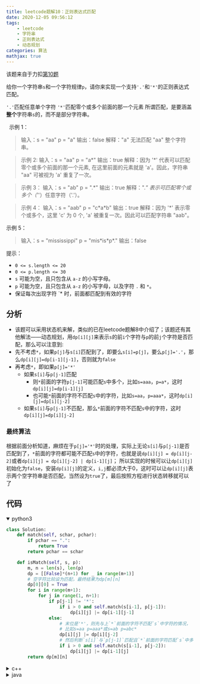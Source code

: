 ```yaml
---
title: leetcode题解10：正则表达式匹配
date: 2020-12-05 09:56:12
tags:
    - leetcode
    - 字符串
    - 正则表达式
    - 动态规划
categories: 算法
mathjax: true
---
```


该题来自于力扣[第10题](https://leetcode-cn.com/problems/regular-expression-matching)

给你一个字符串`s`和一个字符规律`p`，请你来实现一个支持`'.'`和`'*'`的正则表达式匹配。

`'.'`匹配任意单个字符
`'*'`匹配零个或多个前面的那一个元素
所谓匹配，是要涵盖**整个**字符串`s`的，而不是部分字符串。

<!--more-->

 
示例 1：
> 输入：s = "aa" p = "a"
输出：false
解释："a" 无法匹配 "aa" 整个字符串。

> 示例 2:
输入：s = "aa" p = "a*"
输出：true
解释：因为 '*' 代表可以匹配零个或多个前面的那一个元素, 在这里前面的元素就是 'a'。因此，字符串 "aa" 可被视为 'a' 重复了一次。

> 示例 3：
输入：s = "ab" p = ".\*"
输出：true
解释：".*" 表示可匹配零个或多个（'*'）任意字符（'.'）。

> 示例 4：
输入：s = "aab" p = "c\*a\*b"
输出：true
解释：因为 '*' 表示零个或多个，这里 'c' 为 0 个, 'a' 被重复一次。因此可以匹配字符串 "aab"。

示例 5：
> 输入：s = "mississippi" p = "mis\*is\*p\*."
输出：false
 

提示：
* `0 <= s.length <= 20`
* `0 <= p.length <= 30`
* `s` 可能为空，且只包含从 `a-z` 的小写字母。
* `p` 可能为空，且只包含从 `a-z` 的小写字母，以及字符 `.` 和 `*`。
* 保证每次出现字符 `* 时，前面都匹配到有效的字符


## 分析
* 该题可以采用状态机来解，类似的已在leetcode题解8中介绍了；该题还有其他解法——动态规划，用`dp[i][j]`来表示`s`的前`i`个字符与`p`的前`j`个字符是否匹配，那么可以注意到:
* 先不考虑`*`，如果`p[j]`与`s[i]`匹配到了，即要么`s[i]=p[j]`，要么`p[j]='.'`，那么`dp[i][j]=dp[i-1][j-1]`，否则就为`false`
* 再考虑`*`，即如果`p[j]='*'`
  * 如果`s[i]`与`p[j-1]`匹配
    * 则`*`前面的字符`p[j-1]`可能匹配`s`中多个，比如`s=aaa`，`p=a*`，这时`dp[i][j]=dp[i-1][j]`
    * 也可能`*`前面的字符不匹配`s`中的字符，比如`s=aa`，`p=aaa*`，这时`dp[i][j]=dp[i][j-2]`
  * 如果`s[i]`与`p[j-1]`不匹配，那么`*`前面的字符不匹配`s`中的字符，这时`dp[i][j]=dp[i][j-2]`

### 最终算法
根据前面分析知道，麻烦在于`p[j]='*'`时的处理，实际上无论`s[i]`与`p[j-1]`是否匹配到了，`*`前面的字符都可能不匹配`s`中的字符，也就是说`dp[i][j] = dp[i][j-2]`或者`dp[i][j] = dp[i][j-2] | dp[i-1][j]`；
所以实现的时候可以让`dp[i][j]`初始化为`false`，安装`dp[i][j]`的定义，`i,j`都必须大于0，这时可以让`dp[i][j]`表示两个空字符串是否匹配，当然设为`true`了，最后按照方程进行状态转移就可以了


## 代码

<details open>
<summary>python3</summary>

```python
class Solution:
    def match(self, schar, pchar):
        if pchar == ".":
            return True
        return pchar == schar

    def isMatch(self, s, p):
        m, n = len(s), len(p)
        dp = [[False]*(n+1) for _ in range(m+1)]
        # 空字符比较设为匹配，最终结果为dp[m][n]
        dp[0][0] = True
        for i in range(m+1):
            for j in range(1, n+1):
                if p[j-1] != '*':
                    if i > 0 and self.match(s[i-1], p[j-1]):
                        dp[i][j] |= dp[i-1][j-1]
                else:
                    # 末位是'*'，则先与上`*`前面的字符不匹配`s`中字符的情况，
                    # 比如s=aa p=aaa*或s=ab p=abc*
                    dp[i][j] |= dp[i][j-2]
                    # 然后判断`s[i]`与`p[j-1]`匹配且`*`前面的字符匹配`s`中多个的情况
                    if i > 0 and self.match(s[i-1], p[j-2]):
                        dp[i][j] |= dp[i-1][j]
        return dp[m][n]
```
</details>


<details>
<summary>c++</summary>

```cpp

```
</details>


<details>
<summary>java</summary>

```java

```
</details>